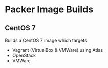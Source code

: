 # Packer Image Builds

## CentOS 7

Builds a CentOS 7 image which targets

- Vagrant (VirtualBox & VMWare) using Atlas
- OpenStack
- VMWare